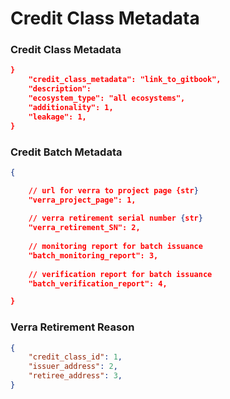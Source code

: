# Credit Class Metadata

### Credit Class Metadata

```json
}
    "credit_class_metadata": "link_to_gitbook",
    "description": 
    "ecosystem_type": "all ecosystems", 
    "additionality": 1, 
    "leakage": 1, 
}
```

### Credit Batch Metadata

```json
{

    // url for verra to project page {str}
    "verra_project_page": 1,
    
    // verra retirement serial number {str}
    "verra_retirement_SN": 2,
    
    // monitoring report for batch issuance
    "batch_monitoring_report": 3,
    
    // verification report for batch issuance
    "batch_verification_report": 4,

}

```

### Verra Retirement Reason

```json
{
    "credit_class_id": 1,
    "issuer_address": 2,
    "retiree_address": 3,
}


```
